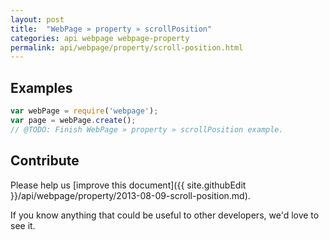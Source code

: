 ```yaml
---
layout: post
title:  "WebPage » property » scrollPosition"
categories: api webpage webpage-property
permalink: api/webpage/property/scroll-position.html
---
```


## Examples

```javascript
var webPage = require('webpage');
var page = webPage.create();
// @TODO: Finish WebPage » property » scrollPosition example.
```

## Contribute

Please help us [improve this document]({{ site.githubEdit }}/api/webpage/property/2013-08-09-scroll-position.md).

If you know anything that could be useful to other developers, we'd love to see it.


